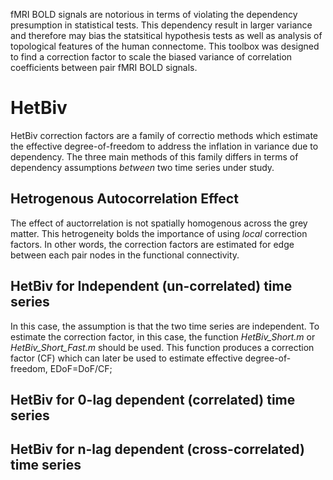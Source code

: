 fMRI BOLD signals are notorious in terms of violating the dependency presumption in statistical tests. This dependency result in larger variance and therefore may bias the statsitical hypothesis tests as well as analysis of topological features of the human connectome. This toolbox was designed to find a correction factor to scale the biased variance of correlation coefficients between pair fMRI BOLD signals. 

# HetBiv
HetBiv correction factors are a family of correctio methods which estimate the effective degree-of-freedom to address the inflation in variance due to dependency. The three main methods of this family differs in terms of dependency assumptions *between* two time series under study. 

## Hetrogenous Autocorrelation Effect
The effect of auctorrelation is not spatially homogenous across the grey matter. This hetrogeneity bolds the importance of using *local* correction factors. In other words, the correction factors are estimated for edge between each pair nodes in the functional connectivity.

## HetBiv for Independent (un-correlated) time series
In this case, the assumption is that the two time series are independent. To estimate the correction factor, in this case, the function *HetBiv_Short.m* or *HetBiv_Short_Fast.m* should be used. This function produces a correction factor (CF) which can later be used to estimate effective degree-of-freedom, EDoF=DoF/CF;

## HetBiv for 0-lag dependent (correlated) time series


## HetBiv for n-lag dependent (cross-correlated) time series
